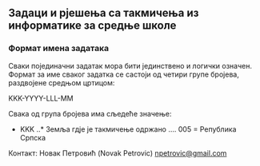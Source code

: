 ## Задаци и рјешења са такмичења из информатике за средње школе
### Формат имена задатака
Сваки појединачни задатак мора бити јединствено и логички означен. Формат за име сваког задатка се састоји од четири групе бројева, раздвојене средњом цртицом:

KKK-YYYY-LLL-MM

Свака од група бројева има сљедеће значење:

* KKK
..* Земља гдје је такмичење одржано
....  005 = Република Српска

Контакт:
Новак Петровић (Novak Petrovic) npetrovic@gmail.com
